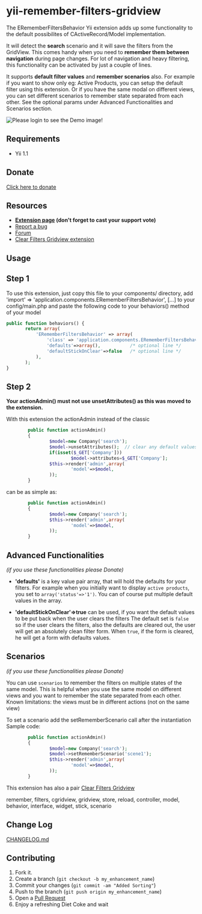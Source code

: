 yii-remember-filters-gridview
=============================

The ERememberFiltersBehavior Yii extension adds up some functionality to the default possibilites of CActiveRecord/Model implementation.

It will detect the **search** scenario and it will save the filters from the GridView. This comes handy when you need to **remember them between navigation** during page changes. For lot of navigation and heavy filtering, this functionality can be activated by just a couple of lines.

It supports **default filter values** and **remember scenarios** also. For example if you want to show only eg: Active Products, you can setup the default filter using this extension. Or if you have the same modal on different views, you can set different scenarios to remember state separated from each other. See the optional params under Advanced Functionalities and Scenarios section. 

![Please login to see the Demo image!](https://raw.github.com/pentium10/yii-remember-filters-gridview/master/res/remember_filters_10.png "Demo")

Requirements
--------------------

- Yii 1.1

Donate
----------

[Click here to donate](https://www.paypal.com/cgi-bin/webscr?cmd=_s-xclick&hosted_button_id=K9TM6HR8JQ4Z8 "Donate")

Resources
---------------

- **[Extension page](http://www.yiiframework.com/extension/remember-filters-gridview/) (don't forget to cast your support vote)**
- [Report a bug](http://github.com/pentium10/yii-remember-filters-gridview/issues "Report a bug")
- [Forum](http://www.yiiframework.com/forum/index.php?/topic/15847-extension-remember-filters-gridview/ "Forum")
- [Clear Filters Gridview extension](http://www.yiiframework.com/extension/clear-filters-gridview "http://www.yiiframework.com/extension/clear-filters-gridview")

Usage
---------

Step 1
--------

To use this extension, just copy this file to your components/ directory, add 'import' => 'application.components.ERememberFiltersBehavior', [...] to your config/main.php and paste the following code to your behaviors() method of your model

```php
public function behaviors() {
       return array(
           'ERememberFiltersBehavior' => array(
               'class' => 'application.components.ERememberFiltersBehavior',
			   'defaults'=>array(),           /* optional line */
			   'defaultStickOnClear'=>false   /* optional line */
           ),
       );
}
```

Step 2
---------

**Your actionAdmin() must not use unsetAttributes() as this was moved to the extension.**

With this extension the actionAdmin instead of the classic
```php
        public function actionAdmin()
        {
                $model=new Company('search');
                $model->unsetAttributes();  // clear any default values
                if(isset($_GET['Company']))
                        $model->attributes=$_GET['Company'];
                $this->render('admin',array(
                        'model'=>$model,
                ));
        }
```

can be as simple as:
```php
        public function actionAdmin()
        {
                $model=new Company('search');
                $this->render('admin',array(
                        'model'=>$model,
                ));
        }
```

Advanced Functionalities
----------------------------------

_(if you use these functionalities please Donate)_

- **'defaults'** is a key value pair array, that will hold the defaults for your filters. 
For example when you initially want to display `active products`, you set to `array('status'=>'1')`. 
You can of course put multiple default values in the array.

- **'defaultStickOnClear'=>true** can be used, if you want the default values to be put back when the user clears the filters
The default set is `false` so if the user clears the filters, also the defaults are cleared out, the user will get an absolutely clean filter form. When `true`, if the form is cleared, he will get a form with defaults values.


Scenarios
--------------

_(if you use these functionalities please Donate)_

You can use `scenarios` to remember the filters on multiple states of the same model. This is helpful when you use the same model on different views and you want to remember the state separated from each other.  
Known limitations: the views must be in different actions (not on the same view)  

To set a scenario add the setRememberScenario call after the instantiation  
Sample code:  
```php
        public function actionAdmin()
        {
                $model=new Company('search');
				$model->setRememberScenario('scene1');
                $this->render('admin',array(
                        'model'=>$model,
                ));
        }
````


This extension has also a pair [Clear Filters Gridview](http://www.yiiframework.com/extension/clear-filters-gridview "http://www.yiiframework.com/extension/clear-filters-gridview")

remember, filters, cgridview, gridview, store, reload, controller, model, behavior, interface, widget, stick, scenario

Change Log 
-----------------

[CHANGELOG.md](http://github.com/pentium10/yii-remember-filters-gridview/blob/master/CHANGELOG.md)

Contributing
------------

1. Fork it.
2. Create a branch (`git checkout -b my_enhancement_name`)
3. Commit your changes (`git commit -am "Added Sorting"`)
4. Push to the branch (`git push origin my_enhancement_name`)
5. Open a [Pull Request][1]
6. Enjoy a refreshing Diet Coke and wait

[1]: http://github.com/pentium10/yii-remember-filters-gridview/pulls